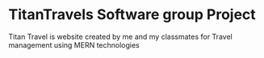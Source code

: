 # TitanTravels Software group Project
Titan Travel is website created by me and my classmates 
for Travel management using MERN technologies

 
